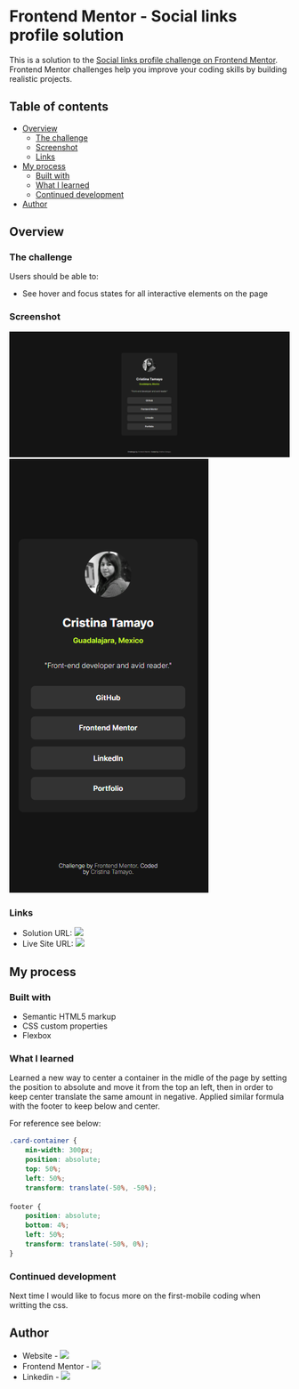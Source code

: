 # Frontend Mentor - Social links profile solution

This is a solution to the [Social links profile challenge on Frontend Mentor](https://www.frontendmentor.io/challenges/social-links-profile-UG32l9m6dQ). Frontend Mentor challenges help you improve your coding skills by building realistic projects.

## Table of contents

- [Overview](#overview)
  - [The challenge](#the-challenge)
  - [Screenshot](#screenshot)
  - [Links](#links)
- [My process](#my-process)
  - [Built with](#built-with)
  - [What I learned](#what-i-learned)
  - [Continued development](#continued-development)
- [Author](#author)

## Overview

### The challenge

Users should be able to:

- See hover and focus states for all interactive elements on the page

### Screenshot

![](./Screenshot-desktop.png)
![](./Screenshot-mobile.png)

### Links

- Solution URL: ![](https://github.com/CristinaTamayo/FM-challenge-social-links-profile)
- Live Site URL: ![](https://cristinatamayo.github.io/FM-challenge-social-links-profile)

## My process

### Built with

- Semantic HTML5 markup
- CSS custom properties
- Flexbox

### What I learned

Learned a new way to center a container in the midle of the page by setting the position to absolute and move it from the top an left, then in order to keep center translate the same amount in negative. Applied similar formula with the footer to keep below and center.

For reference see below:

```css
.card-container {
    min-width: 300px;
    position: absolute;
    top: 50%;
    left: 50%;
    transform: translate(-50%, -50%);

footer {
    position: absolute;
    bottom: 4%;
    left: 50%;
    transform: translate(-50%, 0%);
}
```

### Continued development

Next time I would like to focus more on the first-mobile coding when writting the css.

## Author

- Website - ![](https://cristinatamayo.github.io/portfolio/)
- Frontend Mentor - ![](https://www.frontendmentor.io/profile/CristinaTamayo)
- Linkedin - ![](https://www.linkedin.com/in/cristina-tamayo-a45000116/)
